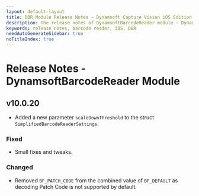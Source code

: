 ```yaml
---
layout: default-layout
title: DBR Module Release Notes - Dynamsoft Capture Vision iOS Edition
description: The release notes of DynamsoftBarcodeReader module - Dynamsoft Capture Vision iOS Edition.
keywords: release notes, barcode reader, iOS, DBR
needAutoGenerateSidebar: true
noTitleIndex: true
---
```


# Release Notes - DynamsoftBarcodeReader Module

## v10.0.20

- Added a new parameter `scaleDownThreshold` to the struct `SimplifiedBarcodeReaderSettings`.

### Fixed

- Small fixes and tweaks.

### Changed

- Removed `BF_PATCH_CODE` from the combined value of `BF_DEFAULT` as decoding Patch Code is not supported by default.